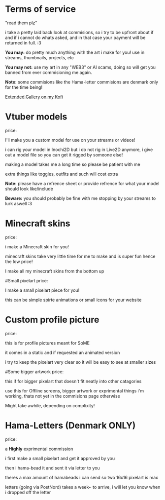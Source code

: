 # Terms of service

"read them plz"

i take a pretty laid back look at commisions, so i try to be upfront about if and if i cannot do whats asked, and in that case your payment will be returned in full. :3

**You may:** do pretty much anything with the art i make for you! use in streams, thumbnails, projects, etc

**You may not:** use my art in any "WEB3" or AI scams, doing so will get you banned from ever commisioning me again.

**Note:** some commisions like the Hama-letter commisions are denmark only for the time being!

[Extended Gallery on my Kofi](https://ko-fi.com/gratgrottenberg/gallery)

# Vtuber models

price: 

I'll make you a custom model for use on your streams or videos!

i can rig your model in Inochi2D but i do not rig in Live2D anymore,
i give out a model file so you can get it rigged by someone else!

making a model takes me a long time so please be patient with me

extra things like toggles, outfits and such will cost extra

**Note:** please have a refrence sheet or provide refrence for what your model should look like/include

**Beware:** you should probably be fine with me stopping by your streams to lurk aswell :3

# Minecraft skins
price: 

i make a Minecraft skin for you!

minecraft skins take very little time for me to make and is super fun hence the low price!

I make all my minecraft skins from the bottom up

#Small pixelart
price:

I make a small pixelart piece for you!

this can be simple spirte animations or small icons for your website

# Custom profile picture
price: 

this is for profile pictures meant for SoME

it comes in a static and if requested an animated version

i try to keep the pixelart very clear so it will be easy to see at smaller sizes

#Some bigger artwork
price: 

this if for bigger pixelart that doesn't fit neatly into other catagories

use this for Offline screens, bigger artwork or exprimental things i'm working, thats not yet in the commisions page otherwise

Might take awhile, depending on complixity!

# Hama-Letters (Denmark ONLY)
price: 

a **Highly** exprimental commission

i first make a small pixelart and get it approved by you

then i hama-bead it and sent it via letter to you

theres a max amount of hamabeads i can send so two 16x16 pixelart is max

letters (going via PostNord) takes a week~ to arrive, i will let you know when i dropped off the letter

